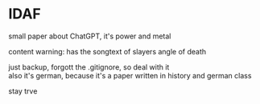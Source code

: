 # IDAF

small paper about ChatGPT, it's power and metal  

content warning: has the songtext of slayers angle of death  

just backup, forgott the .gitignore, so deal with it  
also it's german, because it's a paper written in history and german class  


stay trve
